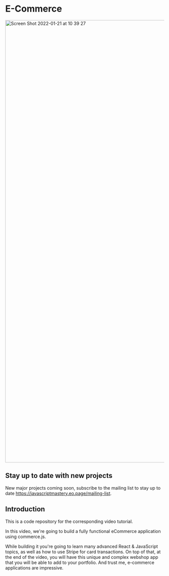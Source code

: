 # E-Commerce

<img width="1401" alt="Screen Shot 2022-01-21 at 10 39 27" src="https://user-images.githubusercontent.com/68719137/150461559-fb68924b-e22d-4ca1-a546-2148e9e9f81d.png">


## Stay up to date with new projects
New major projects coming soon, subscribe to the mailing list to stay up to date https://javascriptmastery.eo.page/mailing-list.

## Introduction
This is a code repository for the corresponding video tutorial. 

In this video, we're going to build a fully functional eCommerce application using commerce.js. 

While building it you're going to learn many advanced React & JavaScript topics, as well as how to use Stripe for card transactions. On top of that, at the end of the video, you will have this unique and complex webshop app that you will be able to add to your portfolio. And trust me, e-commerce applications are impressive. 
